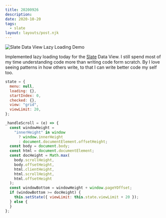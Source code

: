 ```yaml
---
title: 20200926
description:
date: 2020-10-20
tags:
  - slate
layout: layouts/post.njk
---
```


![Slate Data View Lazy Loading Demo](https://d2w9rnfcy7mm78.cloudfront.net/9186430/original_a37b584d97478b062bdbd353b5f5cdca.gif?1603180185?bc=0)

Implemented lazy loading today for the [Slate](https://slate.host) Data View. I still spend most of my time understanding code more than writing code form scratch. By I love seeing patterns in how others write, to that I can write better code my self too.

```javascript
state = {
  menu: null,
  loading: {},
  startIndex: 0,
  checked: {},
  view: "grid",
  viewLimit: 20,
};
```

```javascript
_handleScroll = (e) => {
  const windowHeight =
    "innerHeight" in window
      ? window.innerHeight
      : document.documentElement.offsetHeight;
  const body = document.body;
  const html = document.documentElement;
  const docHeight = Math.max(
    body.scrollHeight,
    body.offsetHeight,
    html.clientHeight,
    html.scrollHeight,
    html.offsetHeight
  );
  const windowBottom = windowHeight + window.pageYOffset;
  if (windowBottom >= docHeight) {
    this.setState({ viewLimit: this.state.viewLimit + 20 });
  } else {
  }
};
```

```javascript

```

